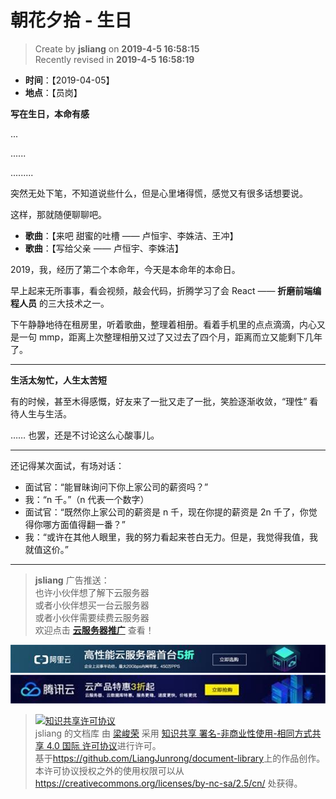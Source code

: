 朝花夕拾 - 生日
===

> Create by **jsliang** on **2019-4-5 16:58:15**  
> Recently revised in **2019-4-5 16:58:19**

* **时间**：【2019-04-05】
* **地点**：【员岗】

**写在生日，本命有感**

...

......

.........

突然无处下笔，不知道说些什么，但是心里堵得慌，感觉又有很多话想要说。

这样，那就随便聊聊吧。

* **歌曲**：【来吧 甜蜜的吐槽 —— 卢恒宇、李姝洁、王冲】
* **歌曲**：【写给父亲 —— 卢恒宇、李姝洁】

2019，我，经历了第二个本命年，今天是本命年的本命日。

早上起来无所事事，看会视频，敲会代码，折腾学习了会 React —— **折磨前端编程人员** 的三大技术之一。

下午静静地待在租房里，听着歌曲，整理着相册。看着手机里的点点滴滴，内心又是一句 mmp，距离上次整理相册又过了又过去了四个月，距离而立又能剩下几年了。

---

**生活太匆忙，人生太苦短**

有的时候，甚至木得感慨，好友来了一批又走了一批，笑脸逐渐收敛，“理性” 看待人生与生活。

…… 也罢，还是不讨论这么心酸事儿。

---

还记得某次面试，有场对话：

* 面试官：“能冒昧询问下你上家公司的薪资吗？”
* 我：“n 千。”（n 代表一个数字）
* 面试官：“既然你上家公司的薪资是 n 千，现在你提的薪资是 2n 千了，你觉得你哪方面值得翻一番？”
* 我：“或许在其他人眼里，我的努力看起来苍白无力。但是，我觉得我值，我就值这价。”



---

> **jsliang** 广告推送：  
> 也许小伙伴想了解下云服务器  
> 或者小伙伴想买一台云服务器  
> 或者小伙伴需要续费云服务器  
> 欢迎点击 **[云服务器推广](https://github.com/LiangJunrong/document-library/blob/master/other-library/Monologue/%E7%A8%B3%E9%A3%9F%E8%89%B0%E9%9A%BE.md)** 查看！

[![图](../../../public-repertory/img/z-small-seek-ali-3.jpg)](https://promotion.aliyun.com/ntms/act/qwbk.html?userCode=w7hismrh)
[![图](../../../public-repertory/img/z-small-seek-tencent-2.jpg)](https://cloud.tencent.com/redirect.php?redirect=1014&cps_key=49f647c99fce1a9f0b4e1eeb1be484c9&from=console)

> <a rel="license" href="http://creativecommons.org/licenses/by-nc-sa/4.0/"><img alt="知识共享许可协议" style="border-width:0" src="https://i.creativecommons.org/l/by-nc-sa/4.0/88x31.png" /></a><br /><span xmlns:dct="http://purl.org/dc/terms/" property="dct:title">jsliang 的文档库</span> 由 <a xmlns:cc="http://creativecommons.org/ns#" href="https://github.com/LiangJunrong/document-library" property="cc:attributionName" rel="cc:attributionURL">梁峻荣</a> 采用 <a rel="license" href="http://creativecommons.org/licenses/by-nc-sa/4.0/">知识共享 署名-非商业性使用-相同方式共享 4.0 国际 许可协议</a>进行许可。<br />基于<a xmlns:dct="http://purl.org/dc/terms/" href="https://github.com/LiangJunrong/document-library" rel="dct:source">https://github.com/LiangJunrong/document-library</a>上的作品创作。<br />本许可协议授权之外的使用权限可以从 <a xmlns:cc="http://creativecommons.org/ns#" href="https://creativecommons.org/licenses/by-nc-sa/2.5/cn/" rel="cc:morePermissions">https://creativecommons.org/licenses/by-nc-sa/2.5/cn/</a> 处获得。